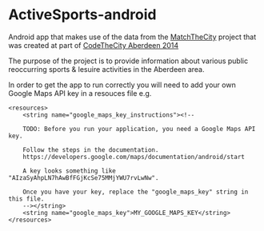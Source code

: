 ActiveSports-android
====================

Android app that makes use of the data from the [MatchTheCity](https://github.com/CodeTheCity/matchthecity) project that was created at part of [CodeTheCity Aberdeen 2014](http://codethecity.org)

The purpose of the project is to provide information about various public reoccurring sports & lesuire activities in the Aberdeen area.

In order to get the app to run correctly you will need to add your own Google Maps API key in a resouces file e.g.

    <resources>
        <string name="google_maps_key_instructions"><!--

        TODO: Before you run your application, you need a Google Maps API key.

        Follow the steps in the documentation.
        https://developers.google.com/maps/documentation/android/start

        A key looks something like "AIzaSyAhpLN7hAwBfFGjKcSe75MMjYWU7rvLwNw".

        Once you have your key, replace the "google_maps_key" string in this file.
        --></string>
        <string name="google_maps_key">MY_GOOGLE_MAPS_KEY</string>
    </resources>
